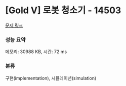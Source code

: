 # [Gold V] 로봇 청소기 - 14503 

[문제 링크](https://www.acmicpc.net/problem/14503) 

### 성능 요약

메모리: 30988 KB, 시간: 72 ms

### 분류

구현(implementation), 시뮬레이션(simulation)


